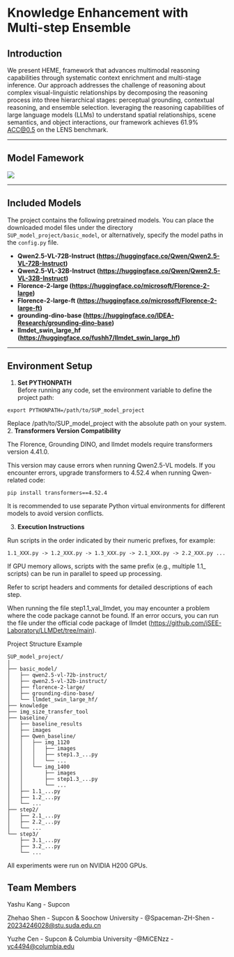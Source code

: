 # Knowledge Enhancement with Multi-step Ensemble

## Introduction

We present HEME, framework that advances multimodal reasoning capabilities through systematic context enrichment and multi-stage inference. Our approach addresses the challenge of reasoning about complex visual-linguistic relationships by decomposing the reasoning process into three hierarchical stages: perceptual grounding, contextual reasoning, and ensemble selection.  leveraging the reasoning capabilities of large language models (LLMs) to understand spatial relationships, scene semantics, and object interactions, our framework achieves 61.9% ACC@0.5 on the LENS benchmark. 

---

## Model Famework
![](FIG/Famework.jpg)


---

## Included Models
The project contains the following pretrained models. You can place the downloaded model files under the directory `SUP_model_project/basic_model`, or alternatively, specify the model paths in the `config.py` file.

- **Qwen2.5-VL-72B-Instruct (https://huggingface.co/Qwen/Qwen2.5-VL-72B-Instruct)**  
- **Qwen2.5-VL-32B-Instruct (https://huggingface.co/Qwen/Qwen2.5-VL-32B-Instruct)**  
- **Florence-2-large (https://huggingface.co/microsoft/Florence-2-large)**  
- **Florence-2-large-ft (https://huggingface.co/microsoft/Florence-2-large-ft)**  
- **grounding-dino-base (https://huggingface.co/IDEA-Research/grounding-dino-base)**  
- **llmdet_swin_large_hf (https://huggingface.co/fushh7/llmdet_swin_large_hf)**

---

## Environment Setup

1. **Set PYTHONPATH**  
Before running any code, set the environment variable to define the project path:  
```
export PYTHONPATH=/path/to/SUP_model_project
```
Replace /path/to/SUP_model_project with the absolute path on your system.
2. **Transformers Version Compatibility** 

The Florence, Grounding DINO, and llmdet models require transformers version 4.41.0.

This version may cause errors when running Qwen2.5-VL models. If you encounter errors, upgrade transformers to 4.52.4 when running Qwen-related code:

```
pip install transformers==4.52.4
```
It is recommended to use separate Python virtual environments for different models to avoid version conflicts.

3. **Execution Instructions**  

Run scripts in the order indicated by their numeric prefixes, for example:

```
1.1_XXX.py -> 1.2_XXX.py -> 1.3_XXX.py -> 2.1_XXX.py -> 2.2_XXX.py ...
```
If GPU memory allows, scripts with the same prefix (e.g., multiple 1.1_ scripts) can be run in parallel to speed up processing.

Refer to script headers and comments for detailed descriptions of each step.

When running the file step1.1_val_llmdet, you may encounter a problem where the code package cannot be found. If an error occurs, you can run the file under the official code package of llmdet (https://github.com/iSEE-Laboratory/LLMDet/tree/main).

Project Structure Example
```
SUP_model_project/
│
├── basic_model/                
│   ├── qwen2.5-vl-72b-instruct/
│   ├── qwen2.5-vl-32b-instruct/
│   ├── florence-2-large/
│   ├── grounding-dino-base/
│   └── llmdet_swin_large_hf/
├── knowledge
├── img_size_transfer_tool
├── baseline/                   
│   ├── baseline_results
│   ├── images
│   ├── Qwen_baseline/
│   │   ├── img_1120
│   │   │   ├── images
│   │   │   ├── step1.3_...py
│   │   │   └── ...
│   │   └── img_1400
│   │       ├── images
│   │       ├── step1.3_...py
│   │       └── ...
│   ├── 1.1_...py
│   ├── 1.2_...py
│   └── ...
├── step2/                     
│   ├── 2.1_...py
│   ├── 2.2_...py
│   └── ...
└── step3/                     
    ├── 3.1_...py
    ├── 3.2_...py
    └── ...
```
All experiments were run on NVIDIA H200 GPUs. 

## Team Members
Yashu Kang - Supcon

Zhehao Shen - Supcon & Soochow University - @Spaceman-ZH-Shen - 20234246028@stu.suda.edu.cn

Yuzhe Cen - Supcon & Columbia University -@MiCENzz - yc4494@columbia.edu

